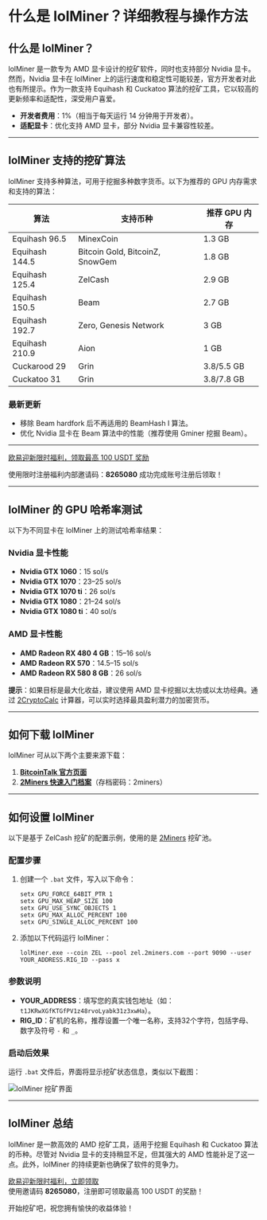 
# 什么是 lolMiner？详细教程与操作方法


## 什么是 lolMiner？

lolMiner 是一款专为 AMD 显卡设计的挖矿软件，同时也支持部分 Nvidia 显卡。然而，Nvidia 显卡在 lolMiner 上的运行速度和稳定性可能较差，官方开发者对此也有所提示。作为一款支持 Equihash 和 Cuckatoo 算法的挖矿工具，它以较高的更新频率和适配性，深受用户喜爱。

- **开发者费用**：1%（相当于每天运行 14 分钟用于开发者）。
- **适配显卡**：优化支持 AMD 显卡，部分 Nvidia 显卡兼容性较差。

---

## lolMiner 支持的挖矿算法

lolMiner 支持多种算法，可用于挖掘多种数字货币。以下为推荐的 GPU 内存需求和支持的算法：

| **算法**                | **支持币种**                     | **推荐 GPU 内存**  |
|-------------------------|----------------------------------|-------------------|
| Equihash 96.5          | MinexCoin                       | 1.3 GB           |
| Equihash 144.5         | Bitcoin Gold, BitcoinZ, SnowGem | 1.8 GB           |
| Equihash 125.4         | ZelCash                         | 2.9 GB           |
| Equihash 150.5         | Beam                            | 2.7 GB           |
| Equihash 192.7         | Zero, Genesis Network           | 3 GB             |
| Equihash 210.9         | Aion                            | 1 GB             |
| Cuckarood 29           | Grin                            | 3.8/5.5 GB       |
| Cuckatoo 31            | Grin                            | 3.8/7.8 GB       |

### 最新更新
- 移除 Beam hardfork 后不再适用的 BeamHash I 算法。
- 优化 Nvidia 显卡在 Beam 算法中的性能（推荐使用 Gminer 挖掘 Beam）。

---

[欧易迎新限时福利，领取最高 100 USDT 奖励](https://bit.ly/OKXe)

使用限时注册福利内部邀请码：**8265080** 成功完成账号注册后领取！

---
## lolMiner 的 GPU 哈希率测试

以下为不同显卡在 lolMiner 上的测试哈希率结果：

### Nvidia 显卡性能
- **Nvidia GTX 1060**：15 sol/s  
- **Nvidia GTX 1070**：23–25 sol/s  
- **Nvidia GTX 1070 ti**：26 sol/s  
- **Nvidia GTX 1080**：21–24 sol/s  
- **Nvidia GTX 1080 ti**：40 sol/s  

### AMD 显卡性能
- **AMD Radeon RX 480 4 GB**：15–16 sol/s  
- **AMD Radeon RX 570**：14.5–15 sol/s  
- **AMD Radeon RX 580 8 GB**：26 sol/s  

**提示**：如果目标是最大化收益，建议使用 AMD 显卡挖掘以太坊或以太坊经典。通过 [2CryptoCalc](https://2cryptocalc.com/) 计算器，可以实时选择最具盈利潜力的加密货币。

---

## 如何下载 lolMiner

lolMiner 可从以下两个主要来源下载：
1. **[BitcoinTalk 官方页面](https://bitcointalk.org/index.php?topic=4724735.0)**  
2. **[2Miners 快速入门档案](https://drive.google.com/file/d/11R0L-QgOHnzZ5JfxidH2KPYj1PFEeqDY/view?usp=sharing)**（存档密码：2miners）

---

## 如何设置 lolMiner

以下是基于 ZelCash 挖矿的配置示例，使用的是 [2Miners](https://2miners.com/) 挖矿池。

### 配置步骤
1. 创建一个 `.bat` 文件，写入以下命令：
   ```plaintext
   setx GPU_FORCE_64BIT_PTR 1
   setx GPU_MAX_HEAP_SIZE 100
   setx GPU_USE_SYNC_OBJECTS 1
   setx GPU_MAX_ALLOC_PERCENT 100
   setx GPU_SINGLE_ALLOC_PERCENT 100
   ```

2. 添加以下代码运行 lolMiner：
   ```plaintext
   lolMiner.exe --coin ZEL --pool zel.2miners.com --port 9090 --user YOUR_ADDRESS.RIG_ID --pass x
   ```

### 参数说明
- **YOUR_ADDRESS**：填写您的真实钱包地址（如：`t1JKRwXGfKTGfPV1z48rvoLyabk31z3xwHa`）。
- **RIG_ID**：矿机的名称，推荐设置一个唯一名称，支持32个字符，包括字母、数字及符号 `-` 和 `_`。

### 启动后效果
运行 `.bat` 文件后，界面将显示挖矿状态信息，类似以下截图：

![lolMiner 挖矿界面](https://www.yundongfang.com/wp-content/uploads/2021/10/image6.jpg)

---

## lolMiner 总结

lolMiner 是一款高效的 AMD 挖矿工具，适用于挖掘 Equihash 和 Cuckatoo 算法的币种。尽管对 Nvidia 显卡的支持稍显不足，但其强大的 AMD 性能补足了这一点。此外，lolMiner 的持续更新也确保了软件的竞争力。

[欧易迎新限时福利，立即领取](https://bit.ly/OKXe)  
使用邀请码 **8265080**，注册即可领取最高 100 USDT 的奖励！

开始挖矿吧，祝您拥有愉快的收益体验！
